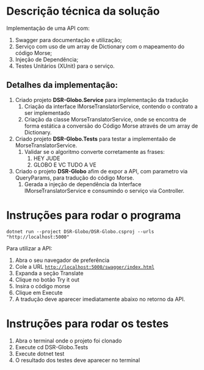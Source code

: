 # **Descrição técnica da solução**

Implementação de uma API com:

1.  Swagger para documentação e utilização;
2.  Serviço com uso de um array de Dictionary com o mapeamento do código Morse;
3.  Injeção de Dependência;
4.  Testes Unitários (XUnit) para o serviço.

## **Detalhes da implementação:** 

1.  Criado projeto **DSR-Globo.Service** para implementação da tradução
    1.  Criação da interface IMorseTranslatorService, contendo o contrato a ser implementado
    2.  Criação da classe MorseTranslatorService, onde se encontra de forma estática a conversão do Código Morse através de um array de Dictionary.
2.  Criado projeto **DSR-Globo.Tests** para testar a implementaão de MorseTranslatorService.
    1.  Validar se o algoritmo converte corretamente as frases:
        1.  HEY JUDE
        2.  GLOBO E VC TUDO A VE
3.  Criado o projeto **DSR-Globo** afim de expor a API, com parametro via QueryParams, para tradução do código Morse.
    1.  Gerada a injeção de dependência da Interface IMorseTranslatorService e consumindo o serviço via Controller.

# Instruções para rodar o programa

`dotnet run --project DSR-Globo/DSR-Globo.csproj --urls "http://localhost:5000"`

Para utilizar a API:

1.  Abra o seu navegador de preferência
2.  Cole a URL [`http://localhost:5000/swagger/index.html`](http://localhost:5000/swagger/index.html)
3.  Expanda a seção Translate
4.  Clique no botão Try it out
5.  Insira o código morse
6.  Clique em Execute
7.  A tradução deve aparecer imediatamente abaixo no retorno da API.

# Instruções para rodar os testes

1.  Abra o terminal onde o projeto foi clonado
2.  Execute cd DSR-Globo.Tests
3.  Execute dotnet test
4.  O resultado dos testes deve aparecer no terminal
